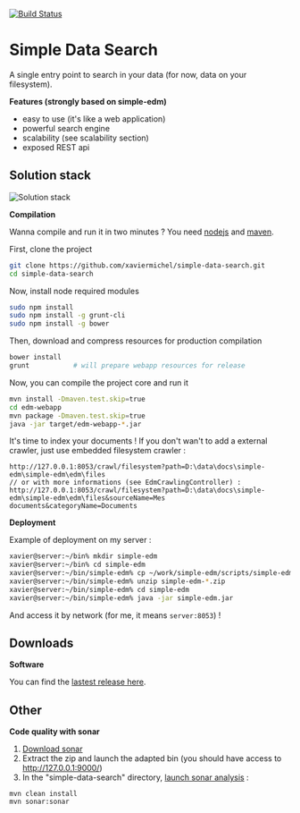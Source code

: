 [![Build Status](https://travis-ci.org/xaviermichel/simple-data-search.png?branch=master)](https://travis-ci.org/xaviermichel/simple-data-search)


Simple Data Search
==================

A single entry point to search in your data (for now, data on your filesystem).

**Features (strongly based on simple-edm)**

- easy to use (it's like a web application)
- powerful search engine
- scalability (see scalability section)
- exposed REST api

Solution stack
--------------

![Solution stack](https://docs.google.com/drawings/d/1TRDdSgP6r0zwp2dezgcPhncy-NdKfb9r6bKF52U0QUE/pub?w=939&amp;h=643)

**Compilation**

Wanna compile and run it in two minutes ? You need [nodejs](http://nodejs.org/) and [maven](http://maven.apache.org/download.cgi).

First, clone the project
```bash
git clone https://github.com/xaviermichel/simple-data-search.git
cd simple-data-search
```

Now, install node required modules
```bash
sudo npm install
sudo npm install -g grunt-cli
sudo npm install -g bower
```

Then, download and compress resources for production compilation
```bash
bower install
grunt			# will prepare webapp resources for release
```

Now, you can compile the project core and run it
```bash
mvn install -Dmaven.test.skip=true
cd edm-webapp
mvn package -Dmaven.test.skip=true
java -jar target/edm-webapp-*.jar
```

It's time to index your documents ! If you don't wan't to add a external crawler, just use embedded filesystem crawler :
```
http://127.0.0.1:8053/crawl/filesystem?path=D:\data\docs\simple-edm\simple-edm\edm\files
// or with more informations (see EdmCrawlingController) :
http://127.0.0.1:8053/crawl/filesystem?path=D:\data\docs\simple-edm\simple-edm\edm\files&sourceName=Mes documents&categoryName=Documents
```

**Deployment**

Example of deployment on my server :

```bash
xavier@server:~/bin% mkdir simple-edm
xavier@server:~/bin% cd simple-edm
xavier@server:~/bin/simple-edm% cp ~/work/simple-edm/scripts/simple-edm-*.zip .
xavier@server:~/bin/simple-edm% unzip simple-edm-*.zip
xavier@server:~/bin/simple-edm% cd simple-edm
xavier@server:~/bin/simple-edm% java -jar simple-edm.jar
```

And access it by network (for me, it means `server:8053`) !


Downloads
---------

**Software**

You can find the [lastest release here](https://github.com/xaviermichel/simple-data-search/releases).


Other
-----

**Code quality with sonar**

1. [Download sonar](http://www.sonarqube.org/downloads/)
2. Extract the zip and launch the adapted bin (you should have access to http://127.0.0.1:9000/)
3. In the "simple-data-search" directory, [launch sonar analysis](http://docs.codehaus.org/display/SONAR/Analyzing+with+Maven) :

```code:bash
mvn clean install
mvn sonar:sonar
```


